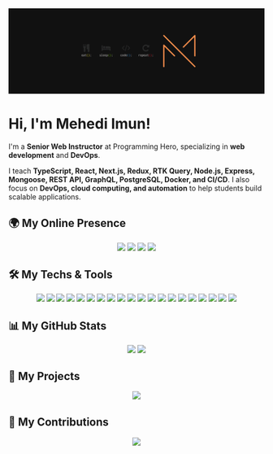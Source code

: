<img src="images/cover.png" alt="mehedi imun">

# Hi, I'm Mehedi Imun! 

I'm a **Senior Web Instructor** at Programming Hero, specializing in **web development** and **DevOps**.

I teach **TypeScript, React, Next.js, Redux, RTK Query, Node.js, Express, Mongoose, REST API, GraphQL, PostgreSQL, Docker, and CI/CD**. I also focus on **DevOps, cloud computing, and automation** to help students build scalable applications.

## 🌍 My Online Presence

<p align="center">
<a href="https://web.facebook.com/mehediimun/"><img src="https://img.shields.io/badge/-Facebook-FF914D?style=for-the-badge&logo=facebook"></a>
<a href="https://www.instagram.com/mehedi_imun/"><img src="https://img.shields.io/badge/-Instagram-FF914D?style=for-the-badge&logo=instagram"></a>
<a href="https://www.linkedin.com/in/mehedi-imun/"><img src="https://img.shields.io/badge/-LinkedIn-FF914D?style=for-the-badge&logo=linkedin"></a>
<a href="https://x.com/mehediimun"><img src="https://img.shields.io/badge/-Twitter(X)-FF914D?style=for-the-badge&logo=x"></a>
</p>

## 🛠 My Techs & Tools

<p align="center">
<img src="https://img.shields.io/badge/-JavaScript-FFFFFF?style=for-the-badge&logo=javascript&logoColor=F7DF1E&border=FF914D" height="40">
<img src="https://img.shields.io/badge/-TypeScript-FFFFFF?style=for-the-badge&logo=typescript&logoColor=3178C6&border=FF914D" height="40">
<img src="https://img.shields.io/badge/-React-FFFFFF?style=for-the-badge&logo=react&logoColor=61DAFB&border=FF914D" height="40">
<img src="https://img.shields.io/badge/-Next.js-FFFFFF?style=for-the-badge&logo=next.js&logoColor=000000&border=FF914D" height="40">
<img src="https://img.shields.io/badge/-Node.js-FFFFFF?style=for-the-badge&logo=node.js&logoColor=339933&border=FF914D" height="40">
<img src="https://img.shields.io/badge/-Express.js-FFFFFF?style=for-the-badge&logo=express&logoColor=000000&border=FF914D" height="40">
<img src="https://img.shields.io/badge/-PostgreSQL-FFFFFF?style=for-the-badge&logo=postgresql&logoColor=336791&border=FF914D" height="40">
<img src="https://img.shields.io/badge/-MongoDB-FFFFFF?style=for-the-badge&logo=mongodb&logoColor=47A248&border=FF914D" height="40">
<img src="https://img.shields.io/badge/-Docker-FFFFFF?style=for-the-badge&logo=docker&logoColor=2496ED&border=FF914D" height="40">
<img src="https://img.shields.io/badge/-Kubernetes-FFFFFF?style=for-the-badge&logo=kubernetes&logoColor=326CE5&border=FF914D" height="40">
<img src="https://img.shields.io/badge/-AWS-FFFFFF?style=for-the-badge&logo=amazon-aws&logoColor=232F3E&border=FF914D" height="40">
<img src="https://img.shields.io/badge/-Terraform-FFFFFF?style=for-the-badge&logo=terraform&logoColor=623CE4&border=FF914D" height="40">
<img src="https://img.shields.io/badge/-Jenkins-FFFFFF?style=for-the-badge&logo=jenkins&logoColor=D24939&border=FF914D" height="40">
<img src="https://img.shields.io/badge/-CI/CD-FFFFFF?style=for-the-badge&logo=github-actions&logoColor=2088FF&border=FF914D" height="40">
<img src="https://img.shields.io/badge/-Ansible-FFFFFF?style=for-the-badge&logo=ansible&logoColor=EE0000&border=FF914D" height="40">
<img src="https://img.shields.io/badge/-Maven-FFFFFF?style=for-the-badge&logo=apache-maven&logoColor=C71A36&border=FF914D" height="40">
<img src="https://img.shields.io/badge/-Bash-FFFFFF?style=for-the-badge&logo=gnubash&logoColor=4EAA25&border=FF914D" height="40">
<img src="https://img.shields.io/badge/-Python-FFFFFF?style=for-the-badge&logo=python&logoColor=3776AB&border=FF914D" height="40">
<img src="https://img.shields.io/badge/-Go-FFFFFF?style=for-the-badge&logo=go&logoColor=00ADD8&border=FF914D" height="40">
<img src="https://img.shields.io/badge/-C++-FFFFFF?style=for-the-badge&logo=c%2B%2B&logoColor=00599C&border=FF914D" height="40">
</p>

## 📊 My GitHub Stats

<p align="center">
<img height="180em" src="https://github-readme-stats.vercel.app/api?username=mehedi-imun&count_private=true&show_icons=true&bg_color=333333&title_color=FF914D&icon_color=FF914D&text_color=dddddd">
<img height="180em" src="https://github-readme-stats.vercel.app/api/top-langs/?username=mehedi-imun&show_icons=true&bg_color=333333&title_color=FF914D&icon_color=FF914D&text_color=dddddd&layout=compact&langs_count=6">
</p>

## 🚀 My Projects

<p align="center">
<a href="https://github.com/mehedi-imun/nuxt-social-share">
<img src="https://github-readme-stats.vercel.app/api/pin/?username=mehedi-imun&repo=nuxt-social-share&bg_color=333333&title_color=FF914D&icon_color=FF914D&text_color=dddddd">
</a>
</p>

## 🎯 My Contributions

<p align="center">
<a href="https://github.com/mehedi-imun/MidnightThemesVsCode">
<img src="https://github-readme-stats.vercel.app/api/pin/?username=mehedi-imun&repo=MidnightThemesVsCode&bg_color=333333&title_color=FF914D&icon_color=FF914D&text_color=dddddd">
</a>
</p>
